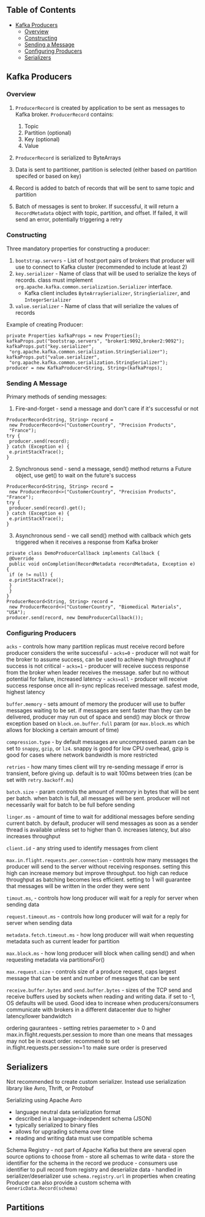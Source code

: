 ## Table of Contents
- [Kafka Producers](#Kafka-Producers)
  - [Overview](#Overview)
  - [Constructing](#Constructing)
  - [Sending a Message](#sending-a-message)
  - [Configuring Producers](#configuring-producers)
  - [Serializers](#serializers)

## Kafka Producers

### Overview

1. `ProducerRecord` is created by application to be sent as messages to Kafka broker. `ProducerRecord` contains:
    1. Topic
    2. Partition (optional)
    3. Key (optional)
    4. Value

2. `ProducerRecord` is serialized to ByteArrays

3. Data is sent to partitioner, partition is selected (either based on partition specifed or based on key)

4. Record is added to batch of records that will be sent to same topic and partition

5. Batch of messages is sent to broker. If successful, it will return a `RecordMetadata` object with topic, partition, and offset. If failed, it will send an error, potentially triggering a retry

### Constructing

Three mandatory properties for constructing a producer:
1. `bootstrap.servers` - List of host:port pairs of brokers that producer will use to connect to Kafka cluster (recommended to include at least 2)
2. `key.serializer` - Name of class that will be used to serialize the keys of records. class must implement `org.apache.kafka.common.serialization.Serializer` interface.
    - Kafka client includes `ByteArraySerializer`, `StringSerializer`, and `IntegerSerializer`
2. `value.serializer` - Name of class that will serialize the values of records

Example of creating Producer:
```
private Properties kafkaProps = new Properties();
kafkaProps.put("bootstrap.servers", "broker1:9092,broker2:9092");
kafkaProps.put("key.serializer",
 "org.apache.kafka.common.serialization.StringSerializer");
kafkaProps.put("value.serializer",
 "org.apache.kafka.common.serialization.StringSerializer");
producer = new KafkaProducer<String, String>(kafkaProps);
```

### Sending A Message

Primary methods of sending messages:
1. Fire-and-forget - send a message and don't care if it's successful or not
```
ProducerRecord<String, String> record =
 new ProducerRecord<>("CustomerCountry", "Precision Products",
 "France");
try {
 producer.send(record);
} catch (Exception e) {
 e.printStackTrace();
}
```
2. Synchronous send - send a message, send() method returns a Future object, use get() to wait on the future's success
```
ProducerRecord<String, String> record =
 new ProducerRecord<>("CustomerCountry", "Precision Products", "France");
try {
 producer.send(record).get();
} catch (Exception e) {
 e.printStackTrace();
}
```
3. Asynchronous send - we call send() method with callback which gets triggered when it receives a response from Kafka broker
```
private class DemoProducerCallback implements Callback {
 @Override
 public void onCompletion(RecordMetadata recordMetadata, Exception e) {
 if (e != null) {
 e.printStackTrace();
 }
 }
}
ProducerRecord<String, String> record =
 new ProducerRecord<>("CustomerCountry", "Biomedical Materials", "USA");
producer.send(record, new DemoProducerCallback());
```

### Configuring Producers

`acks` - controls how many partition replicas must receive record before producer considers the write successful
    - `acks=0` - producer will not wait for the broker to assume success, can be used to achieve high throughput if success is not critical
    - `acks=1` - producer will receive success response from the broker when leader receives the message. safer but no without potential for failure, increased latency
    - `acks=all` - producer will receive success response once all in-sync replicas received message. safest mode, highest latency

`buffer.memory` - sets amount of memory the producer will use to buffer messages waiting to be set. if messages are sent faster than they can be delivered, producer may run out of space and send() may block or throw exception based on `block.on.buffer.full` param (or `max.block.ms` which allows for blocking a certain amount of time)

`compression.type` - by default messages are uncompressed. param can be set to `snappy`, `gzip`, or `lz4`. snappy is good for low CPU overhead, gzip is good for cases where network bandwidth is more restricted

`retries` - how many times client will try re-sending message if error is transient, before giving up. default is to wait 100ms between tries (can be set with `retry.backoff.ms`)

`batch.size` - param controls the amount of memory in bytes that will be sent per batch. when batch is full, all messages will be sent. producer will not necessarily wait for batch to be full before sending

`linger.ms` - amount of time to wait for additional messages before sending current batch. by default, producer will send messages as soon as a sender thread is available unless set to higher than 0. increases latency, but also increases throughput

`client.id` - any string used to identify messages from client

`max.in.flight.requests.per.connection` - controls how many messages the producer will send to the server without receiving responses. setting this high can increase memory but improve throughput. too high can reduce throughput as batching becomes less efficient. setting to 1 will guarantee that messages will be written in the order they were sent

`timout.ms`, - controls how long producer will wait for a reply for server when sending data

`request.timeout.ms` - controls how long producer will wait for a reply for server when sending data

`metadata.fetch.timeout.ms` - how long producer will wait when requesting metadata such as current leader for partition

`max.block.ms` - how long producer will block when calling send() and when requesting metadata via partitionsFor()

`max.request.size` - controls size of a produce request, caps largest message that can be sent and number of messages that can be sent

`receive.buffer.bytes` and `send.buffer.bytes` -  sizes of the TCP send and receive buffers used by sockets when reading and writing data. if set to -1, OS defaults will be used. Good idea to increase when producers/consumers communicate with brokers in a different datacenter due to higher latency/lower bandwidtch

ordering gaurantees - setting retries paraemeter to > 0 and max.in.flight.requests.per.session to more than one means that messages may not be in exact order. recommend to set in.flight.requests.per.session=1 to make sure order is preserved


## Serializers

Not recommended to create custom serializer. Instead use serialization library like Avro, Thrift, or Protobuf

Serializing using Apache Avro
- language neutral data serialization format
- described in a language-independent schema (JSON)
- typically serialized to binary files
- allows for upgrading schema over time
- reading and writing data must use compatible schema

Schema Registry - not part of Apache Kafka but there are several open source options to choose from
    - store all schemas to write data
    - store the identifier for the schema in the record we produce
    - consumers use identifier to pull record from registry and deserialize data
    - handled in serializer/deserializer
use `schema.registry.url` in properties when creating Producer
can also provide a custom schema with `GenericData.Record(schema)`

## Partitions

